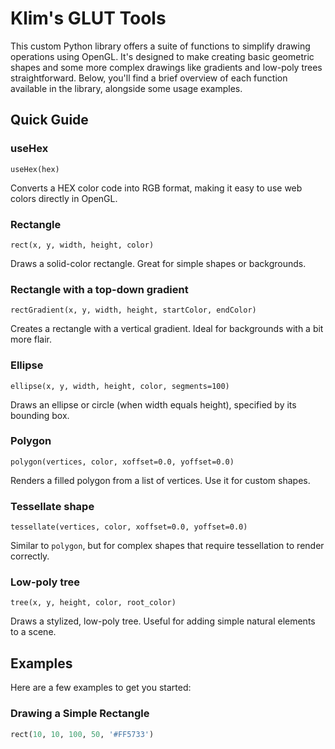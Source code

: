 # Klim's GLUT Tools

This custom Python library offers a suite of functions to simplify drawing operations using OpenGL. It's designed to make creating basic geometric shapes and some more complex drawings like gradients and low-poly trees straightforward. Below, you'll find a brief overview of each function available in the library, alongside some usage examples.

## Quick Guide

### useHex
```
useHex(hex)
```
Converts a HEX color code into RGB format, making it easy to use web colors directly in OpenGL.

### Rectangle
```
rect(x, y, width, height, color)
```
Draws a solid-color rectangle. Great for simple shapes or backgrounds.

### Rectangle with a top-down gradient
```
rectGradient(x, y, width, height, startColor, endColor)
```
Creates a rectangle with a vertical gradient. Ideal for backgrounds with a bit more flair.

### Ellipse
```
ellipse(x, y, width, height, color, segments=100)
```
Draws an ellipse or circle (when width equals height), specified by its bounding box.

### Polygon
```
polygon(vertices, color, xoffset=0.0, yoffset=0.0)
```
Renders a filled polygon from a list of vertices. Use it for custom shapes.

### Tessellate shape
```
tessellate(vertices, color, xoffset=0.0, yoffset=0.0)
```
Similar to `polygon`, but for complex shapes that require tessellation to render correctly.

### Low-poly tree
```
tree(x, y, height, color, root_color)
```
Draws a stylized, low-poly tree. Useful for adding simple natural elements to a scene.

## Examples

Here are a few examples to get you started:

### Drawing a Simple Rectangle
```python
rect(10, 10, 100, 50, '#FF5733')
```
